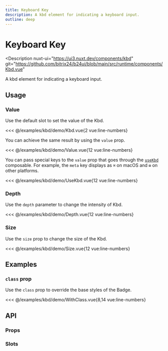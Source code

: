 ```yaml
---
title: Keyboard Key
description: A kbd element for indicating a keyboard input.
outline: deep
---
```

<script setup>
import KbdExample from '/examples/kbd/Kbd.vue';
import ValueExample from '/examples/kbd/Value.vue';
import UseKbdExample from '/examples/kbd/UseKbd.vue';
import DepthExample from '/examples/kbd/Depth.vue';
import SizeExample from '/examples/kbd/Size.vue';
import WithClassExample from '/examples/kbd/WithClass.vue';
</script>
# Keyboard Key

<Description
  nuxt-ui="https://ui3.nuxt.dev/components/kbd"
  git="https://github.com/bitrix24/b24ui/blob/main/src/runtime/components/Kbd.vue"
>
  A kbd element for indicating a keyboard input.
</Description>

## Usage

### Value

Use the default slot to set the value of the Kbd.

<div class="lg:min-h-[160px]">
  <ClientOnly>
    <KbdExample />
  </ClientOnly>
</div>

<<< @/examples/kbd/demo/Kbd.vue{2 vue:line-numbers}

You can achieve the same result by using the `value` prop.

<div class="lg:min-h-[275px]">
  <ClientOnly>
    <ValueExample />
  </ClientOnly>
</div>

<<< @/examples/kbd/demo/Value.vue{12 vue:line-numbers}

You can pass special keys to the `value` prop that goes through the [`useKbd`](https://github.com/bitrix24/b24ui/blob/main/src/runtime/composables/useKbd.ts) composable. For example, the `meta` key displays as `⌘` on macOS and `⊞` on other platforms.

<div class="lg:min-h-[275px]">
  <ClientOnly>
    <UseKbdExample />
  </ClientOnly>
</div>

<<< @/examples/kbd/demo/UseKbd.vue{12 vue:line-numbers}

### Depth

Use the `depth` parameter to change the intensity of Kbd.

<div class="lg:min-h-[275px]">
  <ClientOnly>
    <DepthExample />
  </ClientOnly>
</div>

<<< @/examples/kbd/demo/Depth.vue{12 vue:line-numbers}

### Size

Use the `size` prop to change the size of the Kbd.

<div class="lg:min-h-[275px]">
  <ClientOnly>
    <SizeExample />
  </ClientOnly>
</div>

<<< @/examples/kbd/demo/Size.vue{12 vue:line-numbers}

## Examples

### `class` prop

Use the `class` prop to override the base styles of the Badge.

<div class="lg:min-h-[275px]">
  <ClientOnly>
    <WithClassExample />
  </ClientOnly>
</div>

<<< @/examples/kbd/demo/WithClass.vue{8,14 vue:line-numbers}

## API

### Props

<ComponentProps component="Kbd" />

### Slots

<ComponentSlots component="Kbd" />
